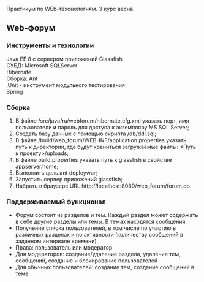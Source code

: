 Практикум по WEb-техонологиям. 3 курс весна.

## Web-форум

### Инструменты и технологии

Java EE 8 с сервером приложений Glassfish\
СУБД: Microsoft SQLServer\
Hibernate\
Сборка: Ant\
jUnit - инструмент модульного тестирования\
Spring

### Сборка

1. В файле /src/java/ru/webforum/hibernate.cfg.xml указать порт, имя пользователи и пароль для доступа к экземпляру MS SQL Server;
2. Создать базу данных с помощью скрипта /db/ddl.sql;
3. В файле /build/web_forum/WEB-INF/application.properties указать путь к директории, где будут храниться загружаемые файлы: <Путь к проекту>/uploads;
4. В файле build.properties указать путь к glassfish в свойстве appserver.home;
5. Выполнить цель ant deploywar;
6. Запустить сервер приложений glassfish;
7. Набрать в браузере URL http://localhost:8080/web_forum/forum.do.

### Поддерживаемый функционал

- Форум состоит из разделов и тем. Каждый раздел может содержать в себе другие разделы или темы. В темах находятся сообщения.
- Получение списка пользователей, в том числе по участию в различных разделах и по активности (количеству сообщений в заданном интервале времени)
- Права: пользователь или модератор
- Для модераторов: создание/удаление раздела, удаление тем, сообщений, создание и блокирование пользователей
- Для обычных пользователей: создание тем, создание сообщений в теме
